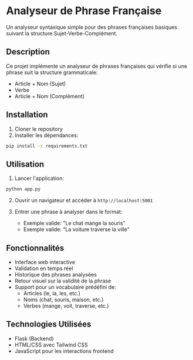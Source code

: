 # Analyseur de Phrase Française

Un analyseur syntaxique simple pour des phrases françaises basiques suivant la structure Sujet-Verbe-Complément.

## Description

Ce projet implémente un analyseur de phrases françaises qui vérifie si une phrase suit la structure grammaticale:
- Article + Nom (Sujet)
- Verbe
- Article + Nom (Complément)

## Installation

1. Cloner le repository
2. Installer les dépendances:
```bash
pip install -r requirements.txt
```

## Utilisation

1. Lancer l'application:
```bash
python app.py
```

2. Ouvrir un navigateur et accéder à `http://localhost:5001`

3. Entrer une phrase à analyser dans le format:
   - Exemple valide: "Le chat mange la souris"
   - Exemple valide: "La voiture traverse la ville"

## Fonctionnalités

- Interface web interactive
- Validation en temps réel
- Historique des phrases analysées
- Retour visuel sur la validité de la phrase
- Support pour un vocabulaire prédéfini de:
  - Articles (le, la, les, etc.)
  - Noms (chat, souris, maison, etc.)
  - Verbes (mange, voit, traverse, etc.)

## Technologies Utilisées

- Flask (Backend)
- HTML/CSS avec Tailwind CSS
- JavaScript pour les interactions frontend
